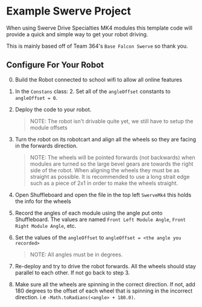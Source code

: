 # Example Swerve Project

When using Swerve Drive Specialties MK4 modules this template code will provide a quick and simple way to get your robot driving.

This is mainly based off of Team 364's `Base Falcon Swerve` so thank you.


## Configure For Your Robot

0. Build the Robot connected to school wifi to allow all online features

1. In the `Constans` class:
    2. Set all of the `angleOffset` constants to `angleOffset = 0`.

2. Deploy the code to your robot.
    > NOTE: The robot isn't drivable quite yet, we still have to setup the module offsets

3. Turn the robot on its robotcart and align all the wheels so they are facing in the forwards direction.
    > NOTE: The wheels will be pointed forwards (not backwards) when modules are turned so the large bevel gears are towards the right side of the robot. When aligning the wheels they must be as straight as possible. It is recommended to use a long strait edge such as a piece of 2x1 in order to make the wheels straight.

4. Open Shuffleboard and open the file in the top left `SwerveMk4` this holds the info for the wheels

5. Record the angles of each module using the angle put onto Shuffleboard. The values are named
    `Front Left Module Angle`, `Front Right Module Angle`, etc.

6. Set the values of the `angleOffset` to `angleOffset = <the angle you recorded>`
    > NOTE: All angles must be in degrees.

7. Re-deploy and try to drive the robot forwards. All the wheels should stay parallel to each other. If not go back to
    step 3.

8. Make sure all the wheels are spinning in the correct direction. If not, add 180 degrees to the offset of each wheel
    that is spinning in the incorrect direction. i.e `-Math.toRadians(<angle> + 180.0)`.